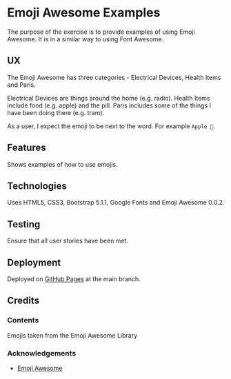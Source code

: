 # Emoji Awesome Examples

The purpose of the exercise is to provide examples of using Emoji Awesome.  It is in a similar way to
using Font Awesome.

## UX

The Emoji Awesome has three categories - Electrical Devices, Health Items and Paris.

Electrical Devices are things around the home (e.g. radio).
Health Items include food (e.g. apple) and the pill.
Paris includes some of the things I have been doing there (e.g. tram).

As a user, I expect the emoji to be next to the word. For example `Apple 🍏`.

## Features

Shows examples of how to use emojis.

## Technologies

Uses HTML5, CSS3, Bootstrap 5.1.1, Google Fonts and Emoji Awesome 0.0.2.

## Testing

Ensure that all user stories have been met.

## Deployment

Deployed on [GitHub Pages](https://derektypist.github.io/emoji-awesome-examples) at the main branch.

## Credits

### Contents

Emojis taken from the Emoji Awesome Library

### Acknowledgements

- [Emoji Awesome](https://ziishaned.github.io/emoji-awesome/)
